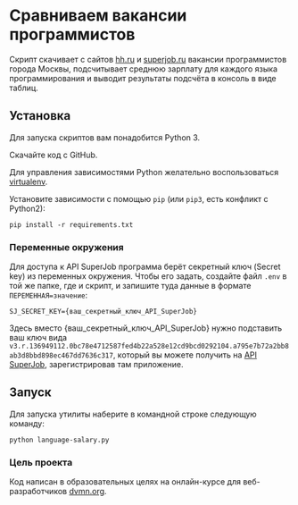 # Сравниваем вакансии программистов

Скрипт скачивает с сайтов [hh.ru](https://hh.ru/) и [superjob.ru](https://superjob.ru/) вакансии программистов города Москвы, подсчитывает среднюю зарплату для каждого языка программирования и выводит результаты подсчёта в консоль в виде таблиц.

## Установка

Для запуска скриптов вам понадобится Python 3.

Скачайте код с GitHub.

Для управления зависимостями Python желательно воспользоваться [virtualenv](https://pypi.org/project/virtualenv/).

Установите зависимости с помощью `pip` (или `pip3`, есть конфликт с Python2):
```
pip install -r requirements.txt
```

### Переменные окружения

Для доступа к API SuperJob программа берёт секретный ключ (Secret key) из переменных окружения. Чтобы его задать, создайте файл `.env` в той же папке, где и скрипт, и запишите туда данные в формате `ПЕРЕМЕННАЯ=значение`:
```
SJ_SECRET_KEY={ваш_секретный_ключ_API_SuperJob}
```
Здесь вместо {ваш_секретный_ключ_API_SuperJob} нужно подставить ваш ключ вида `v3.r.136949112.0bc78e4712587fed4b22a528e12cd9bcd0292104.a795e7b72a2bb8ab3d8bbd898ec467dd7636c317`, который вы можете получить на [API SuperJob](https://api.superjob.ru/), зарегистрировав там приложение.

## Запуск

Для запуска утилиты наберите в командной строке следующую команду:
```
python language-salary.py
```

### Цель проекта

Код написан в образовательных целях на онлайн-курсе для веб-разработчиков [dvmn.org](https://dvmn.org/).